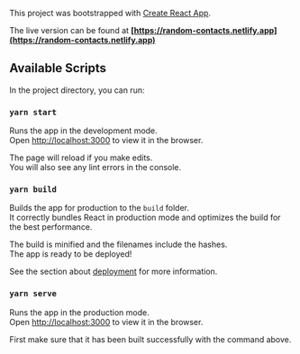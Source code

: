This project was bootstrapped with [Create React App](https://github.com/facebook/create-react-app).

The live version can be found at **[https://random-contacts.netlify.app](https://random-contacts.netlify.app)**

## Available Scripts

In the project directory, you can run:

### `yarn start`

Runs the app in the development mode.<br />
Open [http://localhost:3000](http://localhost:3000) to view it in the browser.

The page will reload if you make edits.<br />
You will also see any lint errors in the console.

### `yarn build`

Builds the app for production to the `build` folder.<br />
It correctly bundles React in production mode and optimizes the build for the best performance.

The build is minified and the filenames include the hashes.<br />
The app is ready to be deployed!

See the section about [deployment](https://facebook.github.io/create-react-app/docs/deployment) for more information.

### `yarn serve`

Runs the app in the production mode.<br />
Open [http://localhost:3000](http://localhost:3000) to view it in the browser.

First make sure that it has been built successfully with the command above.
